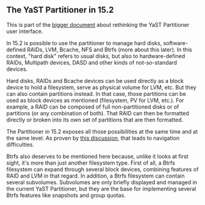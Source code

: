 ## The YaST Partitioner in 15.2

This is part of the [bigger document](../partitioner_ui.md) about rethinking the
YaST Partitioner user interface.

In 15.2 is possible to use the partitioner to manage hard disks,
software-defined RAIDs, LVM, Bcache, NFS and Btrfs (more about this later). In
this context, "hard disk" refers to usual disks, but also to hardware-defined
RAIDs, Multipath devices, DASD and other kinds of not-so-standard devices.

Hard disks, RAIDs and Bcache devices can be used directly as a block device to
hold a filesystem, serve as physical volume for LVM, etc. But they can also
contain partitions instead. In that case, those partitions can be used as block
devices as mentioned (filesystem, PV for LVM, etc.). For example, a RAID can be
composed of full non-partitioned disks or of partitions (or any combination of
both). That RAID can then be formatted directly or broken into its own set of
partitions that are then formatted.

The Partitioner in 15.2 exposes all those possibilities at the same time and at
the same level. As proven by [this discussion](https://lists.opensuse.org/yast-devel/2020-01/msg00014.html),
that leads to navigation difficulties.

Btrfs also deserves to be mentioned here because, unlike it looks at first
sight, it's more than just another filesystem type. First of all, a Btrfs
filesystem can expand through several block devices, combining features of RAID
and LVM in that regard. In addition, a Btrfs filesystem can contain several
subvolumes. Subvolumes are only briefly displayed and managed in the current
YaST Partitioner, but they are the base for implementing several Btrfs features
like snapshots and group quotas.
